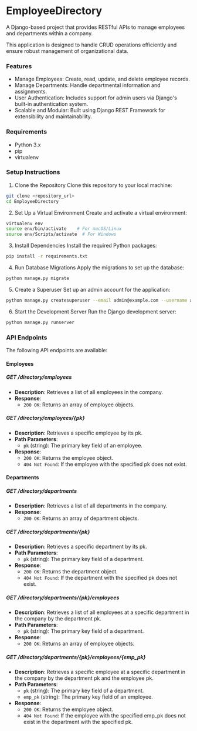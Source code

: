 # EmployeeDirectory

A Django-based project that provides RESTful APIs to manage employees and departments within a company.

This application is designed to handle CRUD operations efficiently and ensure robust management of organizational data.

### Features
- Manage Employees: Create, read, update, and delete employee records.
- Manage Departments: Handle departmental information and assignments.
- User Authentication: Includes support for admin users via Django's built-in authentication system.
- Scalable and Modular: Built using Django REST Framework for extensibility and maintainability.

### Requirements
- Python 3.x
- pip
- virtualenv


### Setup Instructions
1. Clone the Repository
  Clone this repository to your local machine:
  ```bash
git clone <repository_url>
cd EmployeeDirectory

  ```

2. Set Up a Virtual Environment
  Create and activate a virtual environment:
  ```bash
virtualenv env
source env/bin/activate    # For macOS/Linux
source env/Scripts/activate  # For Windows
  ```

3. Install Dependencies
  Install the required Python packages:
  ```bash
pip install -r requirements.txt
  ```

4. Run Database Migrations
  Apply the migrations to set up the database:
  ```bash
python manage.py migrate
  ```


5. Create a Superuser
  Set up an admin account for the application:
  ```bash
python manage.py createsuperuser --email admin@example.com --username admin
  ```

6. Start the Development Server
  Run the Django development server:
  ```bash
python manage.py runserver
  ```

### API Endpoints
The following API endpoints are available:

#### Employees

##### GET /directory/employees
- **Description**: Retrieves a list of all employees in the company.
- **Response**: 
    - `200 OK`: Returns an array of employee objects.

##### GET /directory/employees/{pk}
- **Description**: Retrieves a specific employee by its pk.
- **Path Parameters**:
    - `pk` (string): The primary key field of an employee.
- **Response**: 
    - `200 OK`: Returns the employee object.
    - `404 Not Found`: If the employee with the specified pk does not exist.


#### Departments

##### GET /directory/departments
- **Description**: Retrieves a list of all departments in the company.
- **Response**: 
    - `200 OK`: Returns an array of department objects.

##### GET /directory/departments/{pk}
- **Description**: Retrieves a specific department by its pk.
- **Path Parameters**:
    - `pk` (string): The primary key field of a department.
- **Response**: 
    - `200 OK`: Returns the department object.
    - `404 Not Found`: If the department with the specified pk does not exist.

##### GET /directory/departments/{pk}/employees
- **Description**: Retrieves a list of all employees at a specific department in the company by the department pk.
- **Path Parameters**:
    - `pk` (string): The primary key field of a department.
- **Response**: 
    - `200 OK`: Returns an array of employee objects.

##### GET /directory/departments/{pk}/employees/{emp_pk}
- **Description**: Retrieves a specific employee at a specific department in the company by the department pk and the employee pk.
- **Path Parameters**:
    - `pk` (string): The primary key field of a department.
    - `emp_pk` (string): The primary key field of an employee.
- **Response**: 
    - `200 OK`: Returns the employee object.
    - `404 Not Found`: If the employee with the specified emp_pk does not exist in the department with the specified pk.